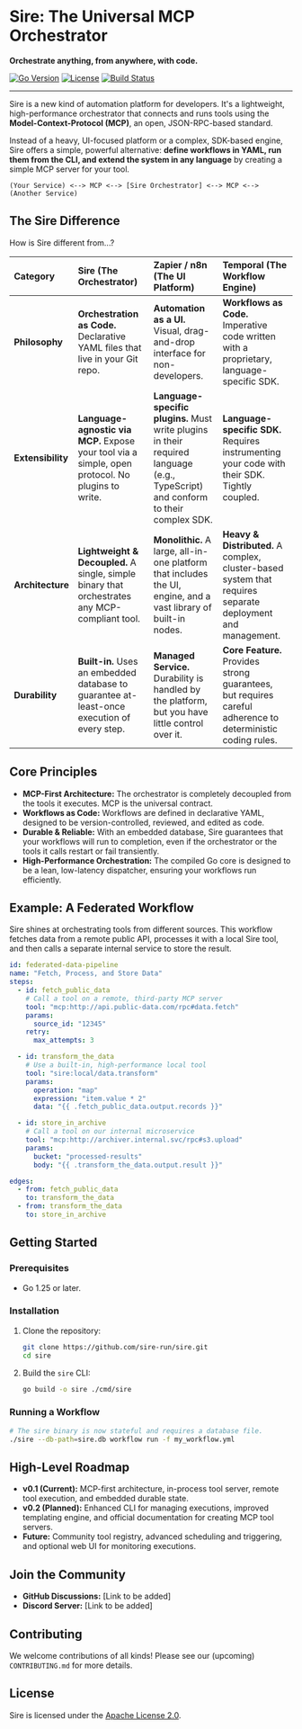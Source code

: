 # Sire: The Universal MCP Orchestrator

**Orchestrate anything, from anywhere, with code.**

[![Go Version](https://img.shields.io/badge/go-1.25-blue.svg)](https://golang.org/)
[![License](https://img.shields.io/badge/License-Apache%202.0-blue.svg)](https://opensource.org/licenses/Apache-2.0)
[![Build Status](https://img.shields.io/badge/build-passing-brightgreen.svg)](#)

---

Sire is a new kind of automation platform for developers. It's a lightweight, high-performance orchestrator that connects and runs tools using the **Model-Context-Protocol (MCP)**, an open, JSON-RPC-based standard. 

Instead of a heavy, UI-focused platform or a complex, SDK-based engine, Sire offers a simple, powerful alternative: **define workflows in YAML, run them from the CLI, and extend the system in any language** by creating a simple MCP server for your tool.

```
(Your Service) <--> MCP <--> [Sire Orchestrator] <--> MCP <--> (Another Service)
```

## The Sire Difference

How is Sire different from...?

| Category | Sire (The Orchestrator) | Zapier / n8n (The UI Platform) | Temporal (The Workflow Engine) |
| :--- | :--- | :--- | :--- |
| **Philosophy** | **Orchestration as Code.** Declarative YAML files that live in your Git repo. | **Automation as a UI.** Visual, drag-and-drop interface for non-developers. | **Workflows as Code.** Imperative code written with a proprietary, language-specific SDK. |
| **Extensibility** | **Language-agnostic via MCP.** Expose your tool via a simple, open protocol. No plugins to write. | **Language-specific plugins.** Must write plugins in their required language (e.g., TypeScript) and conform to their complex SDK. | **Language-specific SDK.** Requires instrumenting your code with their SDK. Tightly coupled. |
| **Architecture** | **Lightweight & Decoupled.** A single, simple binary that orchestrates any MCP-compliant tool. | **Monolithic.** A large, all-in-one platform that includes the UI, engine, and a vast library of built-in nodes. | **Heavy & Distributed.** A complex, cluster-based system that requires separate deployment and management. |
| **Durability** | **Built-in.** Uses an embedded database to guarantee at-least-once execution of every step. | **Managed Service.** Durability is handled by the platform, but you have little control over it. | **Core Feature.** Provides strong guarantees, but requires careful adherence to deterministic coding rules. |

## Core Principles

*   **MCP-First Architecture:** The orchestrator is completely decoupled from the tools it executes. MCP is the universal contract.
*   **Workflows as Code:** Workflows are defined in declarative YAML, designed to be version-controlled, reviewed, and edited as code.
*   **Durable & Reliable:** With an embedded database, Sire guarantees that your workflows will run to completion, even if the orchestrator or the tools it calls restart or fail transiently.
*   **High-Performance Orchestration:** The compiled Go core is designed to be a lean, low-latency dispatcher, ensuring your workflows run efficiently.

## Example: A Federated Workflow

Sire shines at orchestrating tools from different sources. This workflow fetches data from a remote public API, processes it with a local Sire tool, and then calls a separate internal service to store the result.

```yaml
id: federated-data-pipeline
name: "Fetch, Process, and Store Data"
steps:
  - id: fetch_public_data
    # Call a tool on a remote, third-party MCP server
    tool: "mcp:http://api.public-data.com/rpc#data.fetch"
    params:
      source_id: "12345"
    retry:
      max_attempts: 3

  - id: transform_the_data
    # Use a built-in, high-performance local tool
    tool: "sire:local/data.transform"
    params:
      operation: "map"
      expression: "item.value * 2"
      data: "{{ .fetch_public_data.output.records }}"

  - id: store_in_archive
    # Call a tool on our internal microservice
    tool: "mcp:http://archiver.internal.svc/rpc#s3.upload"
    params:
      bucket: "processed-results"
      body: "{{ .transform_the_data.output.result }}"

edges:
  - from: fetch_public_data
    to: transform_the_data
  - from: transform_the_data
    to: store_in_archive
```

## Getting Started

### Prerequisites

*   Go 1.25 or later.

### Installation

1.  Clone the repository:
    ```bash
    git clone https://github.com/sire-run/sire.git
    cd sire
    ```
2.  Build the `sire` CLI:
    ```bash
    go build -o sire ./cmd/sire
    ```

### Running a Workflow

```bash
# The sire binary is now stateful and requires a database file.
./sire --db-path=sire.db workflow run -f my_workflow.yml
```

## High-Level Roadmap

*   **v0.1 (Current):** MCP-first architecture, in-process tool server, remote tool execution, and embedded durable state.
*   **v0.2 (Planned):** Enhanced CLI for managing executions, improved templating engine, and official documentation for creating MCP tool servers.
*   **Future:** Community tool registry, advanced scheduling and triggering, and optional web UI for monitoring executions.

## Join the Community

*   **GitHub Discussions:** [Link to be added]
*   **Discord Server:** [Link to be added]

## Contributing

We welcome contributions of all kinds! Please see our (upcoming) `CONTRIBUTING.md` for more details.

## License

Sire is licensed under the [Apache License 2.0](LICENSE.md).

